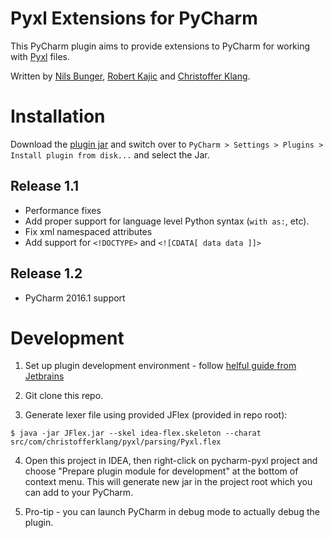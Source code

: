Pyxl Extensions for PyCharm
===========================

This PyCharm plugin aims to provide extensions to PyCharm for working with [Pyxl](https://github.com/dropbox/pyxl) files.

Written by [Nils Bunger](https://github.com/nilsbunger), [Robert Kajic](https://github.com/kajic) and [Christoffer Klang](https://github.com/christoffer).

Installation
============

Download the [plugin jar](/pycharm-pyxl.jar?raw=true) and switch over to `PyCharm > Settings > Plugins > Install plugin from disk...` and select the Jar.

## Release 1.1
- Performance fixes
- Add proper support for language level Python syntax (`with as:`, etc).
- Fix xml namespaced attributes
- Add support for `<!DOCTYPE>` and `<![CDATA[ data data ]]>`

## Release 1.2
- PyCharm 2016.1 support

Development
===========

1. Set up plugin development environment - follow [helful guide from Jetbrains](http://www.jetbrains.org/intellij/sdk/docs/basics/getting_started/setting_up_environment.html)

2. Git clone this repo.

3. Generate lexer file using provided JFlex (provided in repo root):
```
$ java -jar JFlex.jar --skel idea-flex.skeleton --charat src/com/christofferklang/pyxl/parsing/Pyxl.flex
```

4. Open this project in IDEA, then right-click on pycharm-pyxl project and choose "Prepare plugin module for development"
at the bottom of context menu. This will generate new jar in the project root which you can add to your PyCharm.

5. Pro-tip - you can launch PyCharm in debug mode to actually debug the plugin.